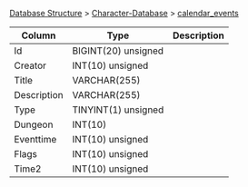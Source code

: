 [Database Structure](Database-Structure) > [Character-Database](Character-Database) > [calendar_events](calendar_events)

Column | Type | Description
--- | --- | ---
Id | BIGINT(20) unsigned | 
Creator | INT(10) unsigned | 
Title | VARCHAR(255) | 
Description | VARCHAR(255) | 
Type | TINYINT(1) unsigned | 
Dungeon | INT(10) | 
Eventtime | INT(10) unsigned | 
Flags | INT(10) unsigned | 
Time2 | INT(10) unsigned | 
